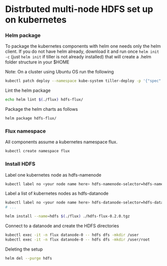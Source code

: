 # Distrbuted multi-node HDFS set up on kubernetes

### Helm package
To package the kubernetes components with helm one needs only the helm client.
If you do not have helm already, download it and run once ```helm init -c``` (just ```helm init``` if tiller is not already installed) that will create a .helm folder structure in your $HOME 

Note: On a cluster using Ubuntu OS run the following
```bash
kubectl patch deploy --namespace kube-system tiller-deploy -p '{"spec":{"template":{"spec":{"serviceAccount":"tiller"}}}}' 
```

Lint the helm package
```bash
echo helm lint $(./flux) hdfs-flux/
```

Package the helm charts as follows
```bash
helm package hdfs-flux/
```

### Flux namespace

All components assume a kubernetes namespace flux.
```bash
kubectl create namespace flux
```

### Install HDFS

Label one kubernetes node as hdfs-namenode
```bash
kubectl label no <your node name here> hdfs-namenode-selector=hdfs-namenode
```
Label a list of kubernetes nodes as hdfs-datanode
```bash
kubectl label no <your node name here> hdfs-datanode-selector=hdfs-datanode
# ...
```

```bash
helm install --name=hdfs $(./flux) ./hdfs-flux-0.2.0.tgz
```

Connect to a datanode and create the HDFS directories
```bash
kubectl exec -it -n flux datanode-0 -- hdfs dfs -mkdir /user
kubectl exec -it -n flux datanode-0 -- hdfs dfs -mkdir /user/root
```

Deleting the setup
```bash
helm del --purge hdfs
```



